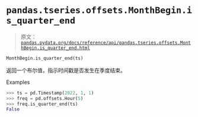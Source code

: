 # `pandas.tseries.offsets.MonthBegin.is_quarter_end`

> 原文：[`pandas.pydata.org/docs/reference/api/pandas.tseries.offsets.MonthBegin.is_quarter_end.html`](https://pandas.pydata.org/docs/reference/api/pandas.tseries.offsets.MonthBegin.is_quarter_end.html)

```py
MonthBegin.is_quarter_end(ts)
```

返回一个布尔值，指示时间戳是否发生在季度结束。

Examples

```py
>>> ts = pd.Timestamp(2022, 1, 1)
>>> freq = pd.offsets.Hour(5)
>>> freq.is_quarter_end(ts)
False 
```
